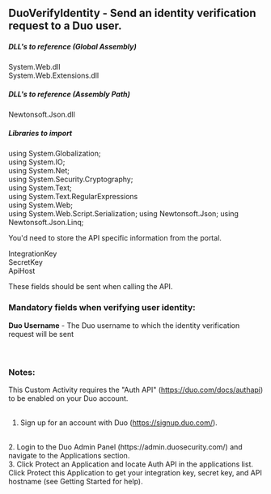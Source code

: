 ## DuoVerifyIdentity - Send an identity verification request to a Duo user.

##### DLL's to reference (Global Assembly)

System.Web.dll </br>
System.Web.Extensions.dll </br>

##### DLL's to reference (Assembly Path)

Newtonsoft.Json.dll </br>

##### Libraries to import
using System.Globalization; </br>
using System.IO; </br>
using System.Net; </br>
using System.Security.Cryptography; </br>
using System.Text; </br>
using System.Text.RegularExpressions </br>
using System.Web; </br>
using System.Web.Script.Serialization;
using Newtonsoft.Json;
using Newtonsoft.Json.Linq;

You'd need to store the API specific information from the portal.

IntegrationKey </br>
SecretKey </br>
ApiHost

These fields should be sent when calling the API.

### Mandatory fields when verifying user identity:
**Duo Username**	- The Duo username to which the identity verification request will be sent
<br><br><br>
### Notes:
This Custom Activity requires the "Auth API" (https://duo.com/docs/authapi) to be enabled on your Duo account.
<br><br>
1. Sign up for an account with Duo (https://signup.duo.com/).
<br>
2. Login to the Duo Admin Panel (https://admin.duosecurity.com/) and navigate to the Applications section.
<br>
3. Click Protect an Application and locate Auth API in the applications list.  Click Protect this Application to get your integration key, secret key, and API hostname (see Getting Started for help).
